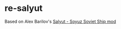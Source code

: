 # re-salyut

Based on Alex Barilov's [Salyut - Soyuz Soviet Ship mod](https://www.nexusmods.com/starbound/mods/463/)
